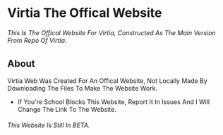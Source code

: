 # Virtia The Offical Website
###### This Is The Offical Website For Virtia, Constructed As The Main Version From Repo Of Virtia.

## About
Virtia Web Was Created For An Offical Website, Not Locally Made By Downloading The Files To Make The Website Work.
* If You're School Blocks This Website, Report It In Issues And I Will Change The Link To The Website.
###### This Website Is Still In BETA.
